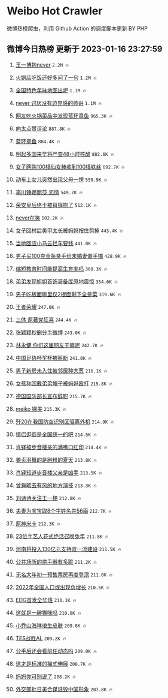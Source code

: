 # Weibo Hot Crawler 



微博热榜爬虫，利用 Github Action 的调度脚本更新 BY PHP 


## 微博今日热榜 更新于 2023-01-16 23:27:59 
1. [王一博抱never](https://s.weibo.com/weibo?q=%23%E7%8E%8B%E4%B8%80%E5%8D%9A%E6%8A%B1never%23&t=31&band_rank=1&Refer=top) `2.2M 🔥` 

1. [火锅店吃饭还好多问了一句](https://s.weibo.com/weibo?q=%23%E7%81%AB%E9%94%85%E5%BA%97%E5%90%83%E9%A5%AD%E8%BF%98%E5%A5%BD%E5%A4%9A%E9%97%AE%E4%BA%86%E4%B8%80%E5%8F%A5%23&t=31&band_rank=2&Refer=top) `1.2M 🔥` 

1. [全国特色年味地图出炉](https://s.weibo.com/weibo?q=%23%E5%85%A8%E5%9B%BD%E7%89%B9%E8%89%B2%E5%B9%B4%E5%91%B3%E5%9C%B0%E5%9B%BE%E5%87%BA%E7%82%89%23&t=31&band_rank=3&Refer=top) `1.1M 🔥` 

1. [never 讨厌没有边界感的帅哥](https://s.weibo.com/weibo?q=never%20%E8%AE%A8%E5%8E%8C%E6%B2%A1%E6%9C%89%E8%BE%B9%E7%95%8C%E6%84%9F%E7%9A%84%E5%B8%85%E5%93%A5&t=31&band_rank=4&Refer=top) `1.1M 🔥` 

1. [网友吃火锅菜品中发现蓝环章鱼](https://s.weibo.com/weibo?q=%23%E7%BD%91%E5%8F%8B%E5%90%83%E7%81%AB%E9%94%85%E8%8F%9C%E5%93%81%E4%B8%AD%E5%8F%91%E7%8E%B0%E8%93%9D%E7%8E%AF%E7%AB%A0%E9%B1%BC%23&t=31&band_rank=5&Refer=top) `965.3K 🔥` 

1. [向太点赞评论](https://s.weibo.com/weibo?q=%23%E5%90%91%E5%A4%AA%E7%82%B9%E8%B5%9E%E8%AF%84%E8%AE%BA%23&t=31&band_rank=6&Refer=top) `887.8K 🔥` 

1. [蓝环章鱼](https://s.weibo.com/weibo?q=%E8%93%9D%E7%8E%AF%E7%AB%A0%E9%B1%BC&t=31&band_rank=7&Refer=top) `884.4K 🔥` 

1. [明起多国来华将严查48小时核酸](https://s.weibo.com/weibo?q=%23%E6%98%8E%E8%B5%B7%E5%A4%9A%E5%9B%BD%E6%9D%A5%E5%8D%8E%E5%B0%86%E4%B8%A5%E6%9F%A548%E5%B0%8F%E6%97%B6%E6%A0%B8%E9%85%B8%23&t=31&band_rank=8&Refer=top) `882.6K 🔥` 

1. [女子网购100根仙女棒收到100根铁丝](https://s.weibo.com/weibo?q=%23%E5%A5%B3%E5%AD%90%E7%BD%91%E8%B4%AD100%E6%A0%B9%E4%BB%99%E5%A5%B3%E6%A3%92%E6%94%B6%E5%88%B0100%E6%A0%B9%E9%93%81%E4%B8%9D%23&t=31&band_rank=9&Refer=top) `692.7K 🔥` 

1. [动车上女儿突然出现父母一愣](https://s.weibo.com/weibo?q=%23%E5%8A%A8%E8%BD%A6%E4%B8%8A%E5%A5%B3%E5%84%BF%E7%AA%81%E7%84%B6%E5%87%BA%E7%8E%B0%E7%88%B6%E6%AF%8D%E4%B8%80%E6%84%A3%23&t=31&band_rank=10&Refer=top) `550.9K 🔥` 

1. [李川锤娜丽莎 恋情](https://s.weibo.com/weibo?q=%E6%9D%8E%E5%B7%9D%E9%94%A4%E5%A8%9C%E4%B8%BD%E8%8E%8E%20%E6%81%8B%E6%83%85&t=31&band_rank=11&Refer=top) `549.7K 🔥` 

1. [荣安皇后终于被肖铎抱了](https://s.weibo.com/weibo?q=%23%E8%8D%A3%E5%AE%89%E7%9A%87%E5%90%8E%E7%BB%88%E4%BA%8E%E8%A2%AB%E8%82%96%E9%93%8E%E6%8A%B1%E4%BA%86%23&t=31&band_rank=12&Refer=top) `512.1K 🔥` 

1. [never在笑](https://s.weibo.com/weibo?q=never%E5%9C%A8%E7%AC%91&t=31&band_rank=13&Refer=top) `502.2K 🔥` 

1. [女子回村后美甲太长被妈妈按住剪掉](https://s.weibo.com/weibo?q=%23%E5%A5%B3%E5%AD%90%E5%9B%9E%E6%9D%91%E5%90%8E%E7%BE%8E%E7%94%B2%E5%A4%AA%E9%95%BF%E8%A2%AB%E5%A6%88%E5%A6%88%E6%8C%89%E4%BD%8F%E5%89%AA%E6%8E%89%23&t=31&band_rank=14&Refer=top) `443.4K 🔥` 

1. [当地回应小马云拦车要钱](https://s.weibo.com/weibo?q=%23%E5%BD%93%E5%9C%B0%E5%9B%9E%E5%BA%94%E5%B0%8F%E9%A9%AC%E4%BA%91%E6%8B%A6%E8%BD%A6%E8%A6%81%E9%92%B1%23&t=31&band_rank=15&Refer=top) `441.0K 🔥` 

1. [男子买100克金条亲手给未婚妻做手镯](https://s.weibo.com/weibo?q=%23%E7%94%B7%E5%AD%90%E4%B9%B0100%E5%85%8B%E9%87%91%E6%9D%A1%E4%BA%B2%E6%89%8B%E7%BB%99%E6%9C%AA%E5%A9%9A%E5%A6%BB%E5%81%9A%E6%89%8B%E9%95%AF%23&t=31&band_rank=16&Refer=top) `428.9K 🔥` 

1. [缩短教育时间能提高生育率吗](https://s.weibo.com/weibo?q=%23%E7%BC%A9%E7%9F%AD%E6%95%99%E8%82%B2%E6%97%B6%E9%97%B4%E8%83%BD%E6%8F%90%E9%AB%98%E7%94%9F%E8%82%B2%E7%8E%87%E5%90%97%23&t=31&band_rank=17&Refer=top) `369.3K 🔥` 

1. [弟弟发现姐姐首饰装备库原地震惊](https://s.weibo.com/weibo?q=%23%E5%BC%9F%E5%BC%9F%E5%8F%91%E7%8E%B0%E5%A7%90%E5%A7%90%E9%A6%96%E9%A5%B0%E8%A3%85%E5%A4%87%E5%BA%93%E5%8E%9F%E5%9C%B0%E9%9C%87%E6%83%8A%23&t=31&band_rank=18&Refer=top) `354.6K 🔥` 

1. [男子吃板面碗里仅2根面剩下全是菜](https://s.weibo.com/weibo?q=%23%E7%94%B7%E5%AD%90%E5%90%83%E6%9D%BF%E9%9D%A2%E7%A2%97%E9%87%8C%E4%BB%852%E6%A0%B9%E9%9D%A2%E5%89%A9%E4%B8%8B%E5%85%A8%E6%98%AF%E8%8F%9C%23&t=31&band_rank=19&Refer=top) `319.6K 🔥` 

1. [王者荣耀](https://s.weibo.com/weibo?q=%E7%8E%8B%E8%80%85%E8%8D%A3%E8%80%80&t=31&band_rank=20&Refer=top) `247.0K 🔥` 

1. [三体 原著党狂喜](https://s.weibo.com/weibo?q=%E4%B8%89%E4%BD%93%20%E5%8E%9F%E8%91%97%E5%85%9A%E7%8B%82%E5%96%9C&t=31&band_rank=21&Refer=top) `244.4K 🔥` 

1. [张颖颖秒删分手微博](https://s.weibo.com/weibo?q=%23%E5%BC%A0%E9%A2%96%E9%A2%96%E7%A7%92%E5%88%A0%E5%88%86%E6%89%8B%E5%BE%AE%E5%8D%9A%23&t=31&band_rank=22&Refer=top) `243.0K 🔥` 

1. [林永健 你们这届网友干嘛呢](https://s.weibo.com/weibo?q=%E6%9E%97%E6%B0%B8%E5%81%A5%20%E4%BD%A0%E4%BB%AC%E8%BF%99%E5%B1%8A%E7%BD%91%E5%8F%8B%E5%B9%B2%E5%98%9B%E5%91%A2&t=31&band_rank=23&Refer=top) `242.7K 🔥` 

1. [中国足协杯奖杯被掰断](https://s.weibo.com/weibo?q=%23%E4%B8%AD%E5%9B%BD%E8%B6%B3%E5%8D%8F%E6%9D%AF%E5%A5%96%E6%9D%AF%E8%A2%AB%E6%8E%B0%E6%96%AD%23&t=31&band_rank=24&Refer=top) `241.0K 🔥` 

1. [男子新房未入住被邻居种大葱](https://s.weibo.com/weibo?q=%23%E7%94%B7%E5%AD%90%E6%96%B0%E6%88%BF%E6%9C%AA%E5%85%A5%E4%BD%8F%E8%A2%AB%E9%82%BB%E5%B1%85%E7%A7%8D%E5%A4%A7%E8%91%B1%23&t=31&band_rank=25&Refer=top) `216.1K 🔥` 

1. [女孩称因戴弟弟帽子被妈妈殴打](https://s.weibo.com/weibo?q=%23%E5%A5%B3%E5%AD%A9%E7%A7%B0%E5%9B%A0%E6%88%B4%E5%BC%9F%E5%BC%9F%E5%B8%BD%E5%AD%90%E8%A2%AB%E5%A6%88%E5%A6%88%E6%AE%B4%E6%89%93%23&t=31&band_rank=26&Refer=top) `215.8K 🔥` 

1. [德国国防部长宣布辞职](https://s.weibo.com/weibo?q=%23%E5%BE%B7%E5%9B%BD%E5%9B%BD%E9%98%B2%E9%83%A8%E9%95%BF%E5%AE%A3%E5%B8%83%E8%BE%9E%E8%81%8C%23&t=31&band_rank=27&Refer=top) `215.7K 🔥` 

1. [meiko 娜美](https://s.weibo.com/weibo?q=meiko%20%E5%A8%9C%E7%BE%8E&t=31&band_rank=28&Refer=top) `215.3K 🔥` 

1. [歼20在我国防空识别区驱离外机](https://s.weibo.com/weibo?q=%23%E6%AD%BC20%E5%9C%A8%E6%88%91%E5%9B%BD%E9%98%B2%E7%A9%BA%E8%AF%86%E5%88%AB%E5%8C%BA%E9%A9%B1%E7%A6%BB%E5%A4%96%E6%9C%BA%23&t=31&band_rank=29&Refer=top) `214.9K 🔥` 

1. [情侣逛街是全国统一的吧](https://s.weibo.com/weibo?q=%23%E6%83%85%E4%BE%A3%E9%80%9B%E8%A1%97%E6%98%AF%E5%85%A8%E5%9B%BD%E7%BB%9F%E4%B8%80%E7%9A%84%E5%90%A7%23&t=31&band_rank=30&Refer=top) `214.5K 🔥` 

1. [肖铎被步音楼亲的满嘴口红印](https://s.weibo.com/weibo?q=%23%E8%82%96%E9%93%8E%E8%A2%AB%E6%AD%A5%E9%9F%B3%E6%A5%BC%E4%BA%B2%E7%9A%84%E6%BB%A1%E5%98%B4%E5%8F%A3%E7%BA%A2%E5%8D%B0%23&t=31&band_rank=31&Refer=top) `214.4K 🔥` 

1. [姜贞羽舞的是剧粉的夏天](https://s.weibo.com/weibo?q=%23%E5%A7%9C%E8%B4%9E%E7%BE%BD%E8%88%9E%E7%9A%84%E6%98%AF%E5%89%A7%E7%B2%89%E7%9A%84%E5%A4%8F%E5%A4%A9%23&t=31&band_rank=32&Refer=top) `213.8K 🔥` 

1. [肖铎知道步音楼父亲是凶手](https://s.weibo.com/weibo?q=%23%E8%82%96%E9%93%8E%E7%9F%A5%E9%81%93%E6%AD%A5%E9%9F%B3%E6%A5%BC%E7%88%B6%E4%BA%B2%E6%98%AF%E5%87%B6%E6%89%8B%23&t=31&band_rank=33&Refer=top) `213.5K 🔥` 

1. [曾舜晞去有风的地方演技](https://s.weibo.com/weibo?q=%23%E6%9B%BE%E8%88%9C%E6%99%9E%E5%8E%BB%E6%9C%89%E9%A3%8E%E7%9A%84%E5%9C%B0%E6%96%B9%E6%BC%94%E6%8A%80%23&t=31&band_rank=34&Refer=top) `213.3K 🔥` 

1. [刘诗诗关注王一栩](https://s.weibo.com/weibo?q=%23%E5%88%98%E8%AF%97%E8%AF%97%E5%85%B3%E6%B3%A8%E7%8E%8B%E4%B8%80%E6%A0%A9%23&t=31&band_rank=35&Refer=top) `212.8K 🔥` 

1. [夫妻为宝宝取8个字姓名共56画](https://s.weibo.com/weibo?q=%23%E5%A4%AB%E5%A6%BB%E4%B8%BA%E5%AE%9D%E5%AE%9D%E5%8F%968%E4%B8%AA%E5%AD%97%E5%A7%93%E5%90%8D%E5%85%B156%E7%94%BB%23&t=31&band_rank=36&Refer=top) `212.7K 🔥` 

1. [原神米卡](https://s.weibo.com/weibo?q=%23%E5%8E%9F%E7%A5%9E%E7%B1%B3%E5%8D%A1%23&t=31&band_rank=37&Refer=top) `212.3K 🔥` 

1. [23位手艺人花式绝活召唤兔年](https://s.weibo.com/weibo?q=%2323%E4%BD%8D%E6%89%8B%E8%89%BA%E4%BA%BA%E8%8A%B1%E5%BC%8F%E7%BB%9D%E6%B4%BB%E5%8F%AC%E5%94%A4%E5%85%94%E5%B9%B4%23&t=31&band_rank=38&Refer=top) `211.8K 🔥` 

1. [河南将投入130亿元支持双一流建设](https://s.weibo.com/weibo?q=%23%E6%B2%B3%E5%8D%97%E5%B0%86%E6%8A%95%E5%85%A5130%E4%BA%BF%E5%85%83%E6%94%AF%E6%8C%81%E5%8F%8C%E4%B8%80%E6%B5%81%E5%BB%BA%E8%AE%BE%23&t=31&band_rank=39&Refer=top) `211.5K 🔥` 

1. [公共场所的烘手器有多脏](https://s.weibo.com/weibo?q=%23%E5%85%AC%E5%85%B1%E5%9C%BA%E6%89%80%E7%9A%84%E7%83%98%E6%89%8B%E5%99%A8%E6%9C%89%E5%A4%9A%E8%84%8F%23&t=31&band_rank=40&Refer=top) `211.2K 🔥` 

1. [无名大年初一预售票房再度登顶](https://s.weibo.com/weibo?q=%23%E6%97%A0%E5%90%8D%E5%A4%A7%E5%B9%B4%E5%88%9D%E4%B8%80%E9%A2%84%E5%94%AE%E7%A5%A8%E6%88%BF%E5%86%8D%E5%BA%A6%E7%99%BB%E9%A1%B6%23&t=31&band_rank=41&Refer=top) `211.0K 🔥` 

1. [2022年全国人口或出现负增长](https://s.weibo.com/weibo?q=%232022%E5%B9%B4%E5%85%A8%E5%9B%BD%E4%BA%BA%E5%8F%A3%E6%88%96%E5%87%BA%E7%8E%B0%E8%B4%9F%E5%A2%9E%E9%95%BF%23&t=31&band_rank=42&Refer=top) `210.5K 🔥` 

1. [EDG首发全华班](https://s.weibo.com/weibo?q=%23EDG%E9%A6%96%E5%8F%91%E5%85%A8%E5%8D%8E%E7%8F%AD%23&t=31&band_rank=43&Refer=top) `210.1K 🔥` 

1. [这就是一碗猫咪吗](https://s.weibo.com/weibo?q=%23%E8%BF%99%E5%B0%B1%E6%98%AF%E4%B8%80%E7%A2%97%E7%8C%AB%E5%92%AA%E5%90%97%23&t=31&band_rank=44&Refer=top) `210.0K 🔥` 

1. [小乔山海琳琅生皮肤](https://s.weibo.com/weibo?q=%23%E5%B0%8F%E4%B9%94%E5%B1%B1%E6%B5%B7%E7%90%B3%E7%90%85%E7%94%9F%E7%9A%AE%E8%82%A4%23&t=31&band_rank=45&Refer=top) `209.8K 🔥` 

1. [TES战胜AL](https://s.weibo.com/weibo?q=%23TES%E6%88%98%E8%83%9CAL%23&t=31&band_rank=46&Refer=top) `209.2K 🔥` 

1. [分手后还会看前任动态吗](https://s.weibo.com/weibo?q=%23%E5%88%86%E6%89%8B%E5%90%8E%E8%BF%98%E4%BC%9A%E7%9C%8B%E5%89%8D%E4%BB%BB%E5%8A%A8%E6%80%81%E5%90%97%23&t=31&band_rank=47&Refer=top) `209.0K 🔥` 

1. [这才是标准的猫式伸展](https://s.weibo.com/weibo?q=%23%E8%BF%99%E6%89%8D%E6%98%AF%E6%A0%87%E5%87%86%E7%9A%84%E7%8C%AB%E5%BC%8F%E4%BC%B8%E5%B1%95%23&t=31&band_rank=48&Refer=top) `208.7K 🔥` 

1. [妈妈你可别说了](https://s.weibo.com/weibo?q=%23%E5%A6%88%E5%A6%88%E4%BD%A0%E5%8F%AF%E5%88%AB%E8%AF%B4%E4%BA%86%23&t=31&band_rank=49&Refer=top) `208.2K 🔥` 

1. [外交部批日美合谋诋毁中国形象](https://s.weibo.com/weibo?q=%23%E5%A4%96%E4%BA%A4%E9%83%A8%E6%89%B9%E6%97%A5%E7%BE%8E%E5%90%88%E8%B0%8B%E8%AF%8B%E6%AF%81%E4%B8%AD%E5%9B%BD%E5%BD%A2%E8%B1%A1%23&t=31&band_rank=50&Refer=top) `207.8K 🔥` 

